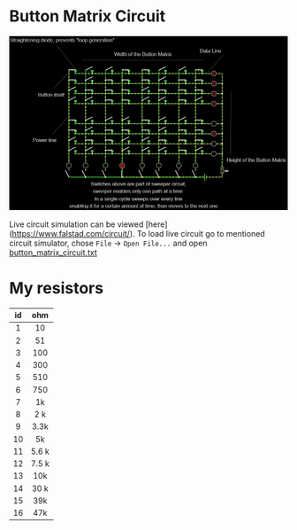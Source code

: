 # Button Matrix Circuit
![button circuit matrix](Images/button_circuit.jpg)

Live circuit simulation can be viewed [here] (https://www.falstad.com/circuit/). 
To load live circuit go to mentioned circuit simulator, chose `File` -> `Open File...` and open [button_matrix_circuit.txt](button_matrix_circuit.txt)


# My resistors

| id |  ohm  |
|:--:|:-----:|
| 1  |  10   |
| 2  |  51   |
| 3  |  100  |
| 4  |  300  |
| 5  |  510  |
| 6  |  750  |
| 7  |  1k   |
| 8  |  2 k  |
| 9  | 3.3k  |
| 10 |  5k   |
| 11 | 5.6 k |
| 12 | 7.5 k |
| 13 |  10k  |
| 14 | 30 k  |
| 15 |  39k  |
| 16 |  47k  |